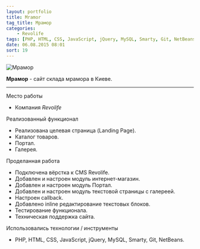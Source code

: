 ```yaml
---
layout: portfolio
title: Mramor
tag_title: Мрамор
categories:
    - Revolife
tags: [PHP, HTML, CSS, JavaScript, jQuery, MySQL, Smarty, Git, NetBeans]
date: 06.08.2015 08:01
sort: 19
---
```


![Мрамор](/assets/img/work/marble.jpg)

**Мрамор** - сайт склада мрамора в Киеве.

---

Место работы

* Компания _Revolife_

Реализованный функционал

* Реализована целевая страница (Landing Page).
* Каталог товаров.
* Портал.
* Галерея.

Проделанная работа

* Подключена вёрстка к CMS Revolife.
* Добавлен и настроен модуль интернет-магазин.
* Добавлен и настроен модуль Портал.
* Добавлен и настроен модуль текстовой страницы с галереей.
* Настроен сallback.
* Добавлено inline редактирование текстовых блоков.
* Тестирование функционала.
* Техническая поддержка сайта.

Использовались технологии / инструменты

* PHP, HTML, CSS, JavaScript, jQuery, MySQL, Smarty, Git, NetBeans.

